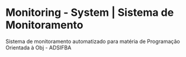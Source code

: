 # Monitoring - System | Sistema de Monitoramento
Sistema de monitoramento automatizado para matéria de Programação Orientada à Obj - ADSIFBA
